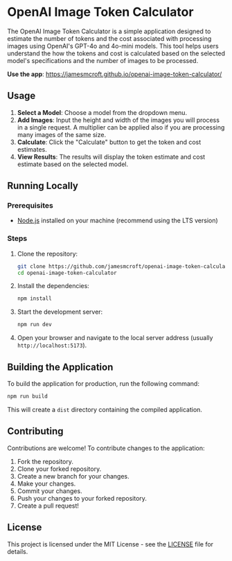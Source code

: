 # OpenAI Image Token Calculator

The OpenAI Image Token Calculator is a simple application designed to estimate the number of tokens and the cost associated with processing images using OpenAI's GPT-4o and 4o-mini models. This tool helps users understand the how the tokens and cost is calculated based on the selected model's specifications and the number of images to be processed.

**Use the app**: https://jamesmcroft.github.io/openai-image-token-calculator/

## Usage

1. **Select a Model**: Choose a model from the dropdown menu.
1. **Add Images**: Input the height and width of the images you will process in a single request. A multiplier can be applied also if you are processing many images of the same size.
1. **Calculate**: Click the "Calculate" button to get the token and cost estimates.
1. **View Results**: The results will display the token estimate and cost estimate based on the selected model.

## Running Locally

### Prerequisites

- [Node.js](https://nodejs.org/en/download/) installed on your machine (recommend using the LTS version)

### Steps

1. Clone the repository:

   ```bash
   git clone https://github.com/jamesmcroft/openai-image-token-calculator.git
   cd openai-image-token-calculator
   ```

2. Install the dependencies:

   ```bash
   npm install
   ```

3. Start the development server:

   ```bash
   npm run dev
   ```

4. Open your browser and navigate to the local server address (usually `http://localhost:5173`).

## Building the Application

To build the application for production, run the following command:

```bash
npm run build
```

This will create a `dist` directory containing the compiled application.

## Contributing

Contributions are welcome! To contribute changes to the application:

1. Fork the repository.
2. Clone your forked repository.
3. Create a new branch for your changes.
4. Make your changes.
5. Commit your changes.
6. Push your changes to your forked repository.
7. Create a pull request!

## License

This project is licensed under the MIT License - see the [LICENSE](LICENSE) file for details.

